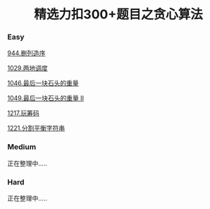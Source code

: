 <h1 align="center">精选力扣300+题目之贪心算法</h1>

<p id="easy"></p>

### Easy

[944.删列造序](Doc/Knowledge/算法/LeetCode题解/total/09-贪心算法/easy/easy.md#删列造序)

[1029.两地调度](Doc/Knowledge/算法/LeetCode题解/total/09-贪心算法/easy/easy.md#两地调度)

[1046.最后一块石头的重量](Doc/Knowledge/算法/LeetCode题解/total/09-贪心算法/easy/easy.md#最后一块石头的重量)

[1049.最后一块石头的重量 II](Doc/Knowledge/算法/LeetCode题解/total/09-贪心算法/easy/easy.md#最后一块是你的)

[1217.玩筹码](Doc/Knowledge/算法/LeetCode题解/total/09-贪心算法/easy/easy.md#玩筹码)

[1221.分割平衡字符串](Doc/Knowledge/算法/LeetCode题解/total/09-贪心算法/easy/easy.md#分割平衡字符串)





<p id="medium"></p>

### Medium

正在整理中.....



<p id="hard"></p>

### Hard

正在整理中.....
